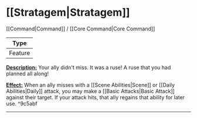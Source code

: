# [[Stratagem|Stratagem]]
[[Command|Command]] / [[Core Command|Core Command]]

| Type | 
| --- |
| Feature | 
<u>**Description:**</u> Your ally didn't miss. It was a ruse! A ruse that you had planned all along!

<u>**Effect:**</u> When an ally misses with a [[Scene Abilities|Scene]] or [[Daily Abilities|Daily]] attack, you may make a [[Basic Attacks|Basic Attack]] against their target. If your attack hits, that ally regains that ability for later use. ^9c5abf


---